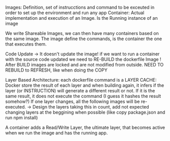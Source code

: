 Images: Definition, set of instrucctions and command to be exceuted in order to set up the environment and run any app
Container: Actual implementation and execution of an Image. Is the Running instance of an image

We write Shareable Images, we can then have many containers based on the same image.
The image define the commands, is the container the one that executes them.

Code Update -> It doesn't update the image! if we want to run a container with the source code updated we need to RE-BUILD the dockerfile Image !
After BUILD images are locked and are not modified from outside. NEED TO REBUILD to REFRESH, like when doing the COPY 


Layer Based Architecture: each dockerfile command is a LAYER
CACHE:
Docker store the result of each layer and when building again, it infers if the layer (or INSTRUCTION) will generate a different result or not. If it is the same result, it does not execute the command (I guess it hashes the result somehow?)
If one layer changes, all the following images will be re-executed.
-> Design the layers taking this in count, add not expected changing layers at the beggining when possible (like copy package.json and run npm install)

A container adds a Read/Write Layer, the ultimate layer, that becomes active when we run the image and has the running app.
